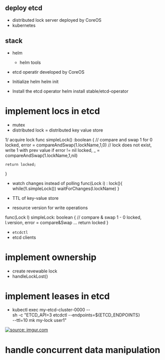 ## deploy etcd 
- distributed lock server deployed by CoreOS 
- kubernetes 

## stack 
- helm 
    - helm tools 
- etcd operatir developed by CoreOS 



- Initialize helm
helm init

- Install the etcd operator
helm install stable/etcd-operator

# implement locs in etcd
- mutex 
- distributed lock = distributed key value store

1/ acquire lock 
func simpleLock() :boolean {
    // compare and swap 1 for 0 
    locked, error = compareAndSwap(1.lockName,1,0)
    // lock does not exist, write 1 with prev value
    if error != nil 
        locked, _ = compareAndSwap(1.lockName,1,nil)

    return locked;
}


- watch changes instead of polling 
func(Lock i) : lock(){
    while(!l.simpleLock()) waitForChanges(l.lockName)
}


- TTL of key-value store 


- resource version for write operations 

func(Lock l) simpleLock: boolean {
    // compare & swap 1 - 0 
    locked, l.version, error = compare&Swap 
    ...
    return locked
}

- `etcdctl`
- etcd clients



# implement ownership
- create revewable lock 
- handleLockLost()

# implement leases in etcd 
- kubectl exec my-etcd-cluster-0000 -- \
    sh -c "ETCD_API=3 etcdctl --endpoints=${ETCD_ENDPOINTS} \
        --ttl=10 mk my-lock user1"

<a href="https://imgur.com/NzfnCqL"><img src="https://i.imgur.com/NzfnCqL.png" title="source: imgur.com" /></a>



# handle concurrent data manipulation 


